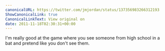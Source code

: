 ```yaml
---
canonicalURL: https://twitter.com/jmjordan/status/137356983266312193
ShowCanonicalLink: true
CanonicalLinkText: View original on
date: 2011-11-18T02:30:31+00:00
---
```

I'm really good at the game where you see someone from high school in a bat and pretend like you don't see them.